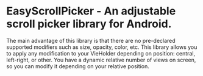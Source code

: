 # EasyScrollPicker - An adjustable scroll picker library for Android.

The main advantage of this library is that there are no pre-declared supported modifiers such as size, opacity, color, etc. This library allows you to apply any modification to your VieHolder depending on position: central, left-right, or other. You have a dynamic relative number of views on screen, so you can modify it depending on your relative position.
